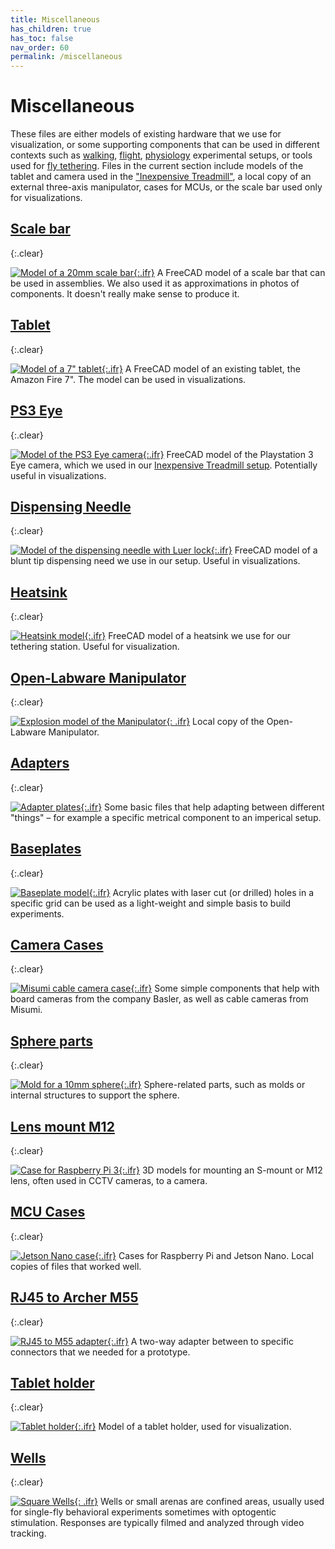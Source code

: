 ```yaml
---
title: Miscellaneous
has_children: true
has_toc: false
nav_order: 60
permalink: /miscellaneous
---
```


# Miscellaneous

These files are either models of existing hardware that we use for visualization, or some supporting components that can be used in different contexts such as [walking](/walking), [flight](/flight), [physiology](/physiology) experimental setups, or tools used for [fly tethering](/tether). Files in the current section include models of the tablet and camera used in the ["Inexpensive Treadmill"](/inexpensive-treadmill), a local copy of an external three-axis manipulator, cases for MCUs, or the scale bar used only for visualizations.

## [Scale bar]({{site.baseurl}}/miscellaneous/scale-bar)
{:.clear}

[![Model of a 20mm scale bar]({{site.baseurl}}/assets/img/Miscellaneous/Scale-Bar/Scale-Bar.png){:.ifr}]({{site.baseurl}}/miscellaneous/scale-bar)
A FreeCAD model of a scale bar that can be used in assemblies. We also used it as approximations in photos of components. It doesn't really make sense to produce it.

## [Tablet]({{site.baseurl}}/miscellaneous/tablet)
{:.clear}

[![Model of a 7" tablet]({{site.baseurl}}/assets/img/Miscellaneous/Tablet/FireTablet.png){:.ifr}]({{site.baseurl}}/miscellaneous/tablet)
A FreeCAD model of an existing tablet, the Amazon Fire  7". The model can be used in visualizations.

## [PS3 Eye]({{site.baseurl}}/miscellaneous/ps3-eye)
{:.clear}

[![Model of the PS3 Eye camera]({{site.baseurl}}/assets/img/Miscellaneous/PS3-Eye/PS3-Eye.png){:.ifr}]({{site.baseurl}}/miscellaneous/ps3-eye)
FreeCAD model of the Playstation 3 Eye camera, which we used in our [Inexpensive Treadmill setup]({{site.baseurl}}/inexpensive-treadmill). Potentially useful in visualizations.

## [Dispensing Needle]({{site.baseurl}}/miscellaneous/dispensing-needle)
{:.clear}

[![Model of the dispensing needle with Luer lock]({{site.baseurl}}/assets/img/Miscellaneous/Luer-Tether/Luer-Tether.png){:.ifr}]({{site.baseurl}}/miscellaneous/dispensing-needle)
FreeCAD model of a blunt tip dispensing need we use in our setup. Useful in visualizations.

## [Heatsink]({{site.baseurl}}/miscellaneous/heatsink)
{:.clear}

[![Heatsink model]({{site.baseurl}}/assets/img/Miscellaneous/Heatsink/Heatsink_90x90.png){:.ifr}]({{site.baseurl}}/miscellaneous/heatsink)
FreeCAD model of a heatsink we use for our tethering station. Useful for visualization.

## [Open-Labware Manipulator]({{site.baseurl}}/miscellaneous/openlabware-manipulator)
{:.clear}

[![Explosion model of the Manipulator]({{site.baseurl}}/assets/img/Miscellaneous/Open-Labware_Manipulator/linearstage.png){: .ifr}]({{site.baseurl}}/miscellaneous/openlabware-manipulator)
Local copy of the Open-Labware Manipulator. 


## [Adapters]({{site.baseurl}}/miscellaneous/adapter)
{:.clear}

[![Adapter plates]({{site.baseurl}}/assets/img/Miscellaneous/Adapter_metric-imperial_manipulator/Adapter_metric-imperial_micro-manipulator_bottom.png){:.ifr}]({{site.baseurl}}/miscellaneous/adapter)
Some basic files that help adapting between different "things" – for example a specific metrical component to an imperical setup.



## [Baseplates]({{site.baseurl}}/miscellaneous/baseplate)
{:.clear}

[![Baseplate model]({{site.baseurl}}/assets/img/Miscellaneous/Baseplate/Baseplate.png){:.ifr}]({{site.baseurl}}/miscellaneous/baseplate)
Acrylic plates with laser cut (or drilled) holes in a specific grid can be used as a light-weight and simple basis to build experiments.

## [Camera Cases]({{site.baseurl}}/miscellaneous/camera-case)
{:.clear}

[![Misumi cable camera case]({{site.baseurl}}/assets/img/Miscellaneous/Case_Cable-Camera_Misumi/Case_Cable-Camera.png){:.ifr}]({{site.baseurl}}/miscellaneous/camera-case)
Some simple components that help with board cameras from the company Basler, as well as cable cameras from Misumi.

## [Sphere parts]({{site.baseurl}}/miscellaneous/sphere)
{:.clear}

[![Mold for a 10mm sphere]({{site.baseurl}}/assets/img/Miscellaneous/Spheres/Mold-10mm.png){:.ifr}]({{site.baseurl}}/miscellaneous/sphere)
Sphere-related parts, such as molds or internal structures to support the sphere.

## [Lens mount M12]({{site.baseurl}}/miscellaneous/lens-mount)
{:.clear}

[![Case for Raspberry Pi 3]({{site.baseurl}}/assets/img/Miscellaneous/Lens-mount_M12/Adapter_PS-eye_Lens-mount.png){:.ifr}]({{site.baseurl}}/miscellaneous/lens-mount)
3D models for mounting an S-mount or M12 lens, often used in CCTV cameras, to a camera.

## [MCU Cases]({{site.baseurl}}/miscellaneous/mcu-case)
{:.clear}

[![Jetson Nano case]({{site.baseurl}}/assets/img/Miscellaneous/Case_Jetson-Nano/Case_Jetson-Nano_top.png){:.ifr}]({{site.baseurl}}/miscellaneous/mcu-case)
Cases for Raspberry Pi and Jetson Nano. Local copies of files that worked well.

## [RJ45 to Archer M55]({{site.baseurl}}/miscellaneous/rj45-m55)
{:.clear}

[![RJ45 to M55 adapter]({{site.baseurl}}/assets/img/Miscellaneous/Adapter_M55-RJ45/Adapter_M55-RJ45.png){:.ifr}]({{site.baseurl}}/miscellaneous/rj45-m55)
A two-way adapter between to specific connectors that we needed for a prototype. 

## [Tablet holder]({{site.baseurl}}/miscellaneous/tablet-holder)
{:.clear}

[![Tablet holder]({{site.baseurl}}/assets/img/Miscellaneous/Holder_Tablet/Holder_Tablet.png){:.ifr}]({{site.baseurl}}/miscellaneous/tablet-holder)
Model of a tablet holder, used for visualization.

## [Wells]({{site.baseurl}}/miscellaneous/wells)
{:.clear}

[![Square Wells]({{site.baseurl}}/assets/img/Miscellaneous/Square_wells_90mm/Wells_3x3_optogenetics.png){: .ifr}]({{site.baseurl}}/miscellaneous/wells)
Wells or small arenas are confined areas, usually used for single-fly behavioral experiments sometimes with optogentic stimulation. Responses are typically filmed and analyzed through video tracking. 